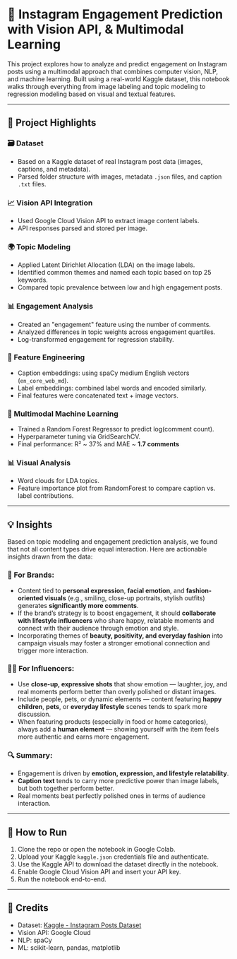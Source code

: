 # 📲 Instagram Engagement Prediction with Vision API, & Multimodal Learning

This project explores how to analyze and predict engagement on Instagram posts using a multimodal approach that combines computer vision, NLP, and machine learning. Built using a real-world Kaggle dataset, this notebook walks through everything from image labeling and topic modeling to regression modeling based on visual and textual features.

---

## 🔹 Project Highlights

### 🗃️ Dataset
- Based on a Kaggle dataset of real Instagram post data (images, captions, and metadata).
- Parsed folder structure with images, metadata `.json` files, and caption `.txt` files.

### 📈 Vision API Integration
- Used Google Cloud Vision API to extract image content labels.
- API responses parsed and stored per image.

### 🌍 Topic Modeling
- Applied Latent Dirichlet Allocation (LDA) on the image labels.
- Identified common themes and named each topic based on top 25 keywords.
- Compared topic prevalence between low and high engagement posts.

### 📊 Engagement Analysis
- Created an "engagement" feature using the number of comments.
- Analyzed differences in topic weights across engagement quartiles.
- Log-transformed engagement for regression stability.

### 🎨 Feature Engineering
- Caption embeddings: using spaCy medium English vectors (`en_core_web_md`).
- Label embeddings: combined label words and encoded similarly.
- Final features were concatenated text + image vectors.

### 🤖 Multimodal Machine Learning
- Trained a Random Forest Regressor to predict log(comment count).
- Hyperparameter tuning via GridSearchCV.
- Final performance: R² ~ 37% and MAE ~ **1.7 comments**

### 📊 Visual Analysis
- Word clouds for LDA topics.
- Feature importance plot from RandomForest to compare caption vs. label contributions.

---

## 💡 Insights

Based on topic modeling and engagement prediction analysis, we found that not all content types drive equal interaction. Here are actionable insights drawn from the data:

### 📢 For Brands:
- Content tied to **personal expression**, **facial emotion**, and **fashion-oriented visuals** (e.g., smiling, close-up portraits, stylish outfits) generates **significantly more comments**.
- If the brand’s strategy is to boost engagement, it should **collaborate with lifestyle influencers** who share happy, relatable moments and connect with their audience through emotion and style.
- Incorporating themes of **beauty, positivity, and everyday fashion** into campaign visuals may foster a stronger emotional connection and trigger more interaction.

### 👩‍💼 For Influencers:
- Use **close-up, expressive shots** that show emotion — laughter, joy, and real moments perform better than overly polished or distant images.
- Include people, pets, or dynamic elements — content featuring **happy children**, **pets**, or **everyday lifestyle** scenes tends to spark more discussion.
- When featuring products (especially in food or home categories), always add a **human element** — showing yourself with the item feels more authentic and earns more engagement.

### 🔍 Summary:
- Engagement is driven by **emotion, expression, and lifestyle relatability**.
- **Caption text** tends to carry more predictive power than image labels, but both together perform better.
- Real moments beat perfectly polished ones in terms of audience interaction.

---

## 🚀 How to Run
1. Clone the repo or open the notebook in Google Colab.
2. Upload your Kaggle `kaggle.json` credentials file and authenticate.
3. Use the Kaggle API to download the dataset directly in the notebook.
4. Enable Google Cloud Vision API and insert your API key.
5. Run the notebook end-to-end.

---

## 🌟 Credits
- Dataset: [Kaggle - Instagram Posts Dataset](https://www.kaggle.com/datasets/thecoderenroute/instagram-posts-dataset)
- Vision API: Google Cloud
- NLP: spaCy
- ML: scikit-learn, pandas, matplotlib

